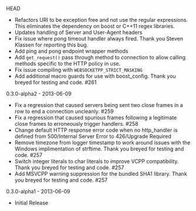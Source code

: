 HEAD
- Refactors URI to be exception free and not use the regular expressions. This
  eliminates the dependency on boost or C++11 regex libraries.
- Updates handling of Server and User-Agent headers
- Fix issue where pong timeout handler always fired. Thank you Steven Klassen 
  for reporting this bug.
- Add ping and pong endpoint wrapper methods
- Add `get_request()` pass through method to connection to allow calling methods
  specific to the HTTP policy in use.
- Fix issue compiling with `WEBSOCKETPP_STRICT_MASKING`
- Add additional macro guards for use with boost_config. Thank you breyed
  for testing and code. #261

0.3.0-alpha2 - 2013-06-09
- Fix a regression that caused servers being sent two close frames in a row
  to end a connection uncleanly. #259
- Fix a regression that caused spurious frames following a legitimate close 
  frames to erroneously trigger handlers. #258
- Change default HTTP response error code when no http_handler is defined from
  500/Internal Server Error to 426/Upgrade Required
- Remove timezone from logger timestamp to work around issues with the Windows
  implimentation of strftime. Thank you breyed for testing and code. #257
- Switch integer literals to char literals to improve VCPP compatibility.
  Thank you breyed for testing and code. #257
- Add MSVCPP warning suppression for the bundled SHA1 library. Thank you breyed
  for testing and code. #257

0.3.0-alpha1 - 2013-06-09
- Initial Release